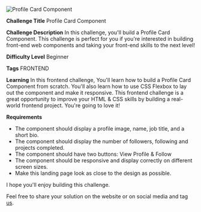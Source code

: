 ![Profile Card Component](.img//design/desktop.png)

**Challenge Title**
Profile Card Component

**Challenge Description**
In this challenge, you'll build a Profile Card Component. This challenge is perfect for you if you're interested in building front-end web components and taking your front-end skills to the next level!

**Difficulty Level**
Beginner

**Tags**
FRONTEND

**Learning**
In this frontend challenge, You'll learn how to build a Profile Card Component from scratch. You'll also learn how to use CSS Flexbox to lay out the component and make it responsive. This frontend challenge is a great opportunity to improve your HTML & CSS skills by building a real-world frontend project. You're going to love it!

**Requirements**

- The component should display a profile image, name, job title, and a short bio.
- The component should display the number of followers, following and projects completed.
- The component should have two buttons: View Profile & Follow
- The component should be responsive and display correctly on different screen sizes.
- Make this landing page look as close to the design as possible.

I hope you'll enjoy building this challenge.

Feel free to share your solution on the website or on social media and tag [us](https://twitter.com/FrontendProHQ).

